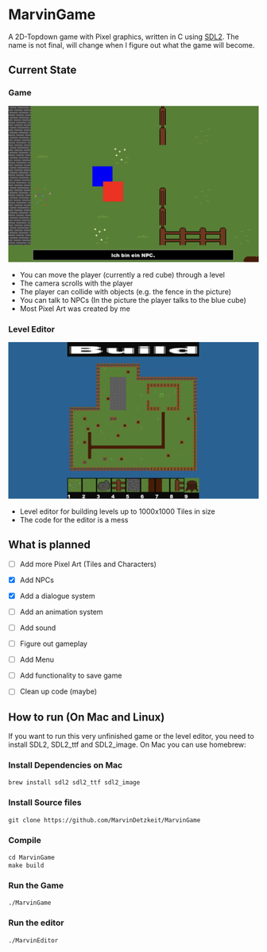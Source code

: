 # MarvinGame
A 2D-Topdown game with Pixel graphics, written in C using [SDL2](https://www.google.com/url?sa=t&source=web&rct=j&opi=89978449&url=https://www.libsdl.org/&ved=2ahUKEwjytPvIxYqGAxU9X_EDHRvfBC4QFnoECBAQAQ&usg=AOvVaw0UKX-Hd5cnZaTK_nk7m-ZI). The name is not final, will change when I figure out what the game will become.

## Current State
### Game
![Current State of the game](src/pics/game.png)

- You can move the player (currently a red cube) through a level
- The camera scrolls with the player
- The player can collide with objects (e.g. the fence in the picture)
- You can talk to NPCs (In the picture the player talks to the blue cube)
- Most Pixel Art was created by me

### Level Editor
![Level Editor](src/pics/levelEditor.png)

- Level editor for building levels up to 1000x1000 Tiles in size
- The code for the editor is a mess

## What is planned
- [ ] Add more Pixel Art (Tiles and Characters)
- [x] Add NPCs
- [x] Add a dialogue system
- [ ] Add an animation system
- [ ] Add sound
- [ ] Figure out gameplay
- [ ] Add Menu
- [ ] Add functionality to save game
- [ ] Clean up code (maybe)


## How to run (On Mac and Linux)
If you want to run this very unfinished game or the level editor, you need to install SDL2, SDL2\_ttf and SDL2\_image. On Mac you can use homebrew:

### Install Dependencies on Mac
```
brew install sdl2 sdl2_ttf sdl2_image
```

### Install Source files
```
git clone https://github.com/MarvinDetzkeit/MarvinGame
```
### Compile
```
cd MarvinGame
make build
```
### Run the Game
```
./MarvinGame
```
### Run the editor
```
./MarvinEditor
```
